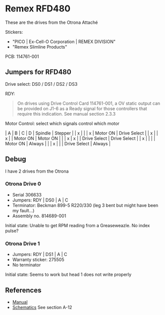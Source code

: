# Remex RFD480

These are the drives from the Otrona Attaché

Stickers:
* "PICO | Ex-Cell-O Corporation | REMEX DIVISION"
* "Remex Slimline Products"

PCB: 114761-001

## Jumpers for RFD480

Drive select: DS0 / DS1 / DS2 / DS3

RDY:
> On drives using Drive Control Card 114761-001, a OV static output can be provided on J1-6 as a Ready signal for those controllers that require this indication.
See manual section 2.3.3

Motor Control: select which signals control which motor

| A | B | C | D | Spindle      | Stepper      |
| x |   |   | x | Motor ON     | Drive Select |
| x |   | x |   | Motor ON     | Motor ON     |
|   | x | x |   | Drive Select | Drive Select |
| x |   |   |   | Motor ON     | Always       |
|   | x |   |   | Drive Select | Always       |

## Debug

I have 2 drives from the Otrona

### Otrona Drive 0

* Serial 306633
* Jumpers: RDY | DS0 | A | C
* Terminator: Beckman 899-5 R220/330 (leg 3 bent but might have been my fault...)
* Assembly no. 814689-001

Initial state: Unable to get RPM reading from a Greaseweazle. No index pulse?

### Otrona Drive 1

* Jumpers: RDY | DS1 | A | C
* Warranty sticker: 275505
* No terminator

Initial state: Seems to work but head 1 does not write properly

## References

* [Manual](http://bitsavers.org/pdf/remex/Remex_RFD480_RFD960_Product_Reference_Manual.pdf)
* [Schematics](http://bitsavers.org/pdf/otrona/Otrona_Attache_Technical_Manual_Jul83.pdf) See section A-12

